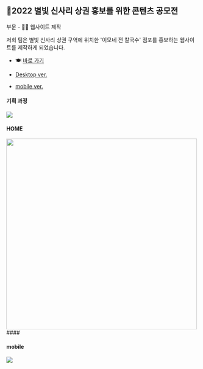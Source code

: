 ## 🌌2022 별빛 신사리 상권 홍보를 위한 콘텐츠 공모전 


부문 - 👩‍💻 웹사이트 제작


저희 팀은 별빛 신사리 상권 구역에 위치한 '이모네 전 칼국수' 점포를 홍보하는 웹사이트를 제작하게 되었습니다.     

* 🍽️ [바로 가기](https://jinaoah.github.io/Shinsa-ri-project/)

* [Desktop ver.](#home)

* [mobile ver.](#mobile)        

#### 기획 과정
<img src="https://postfiles.pstatic.net/MjAyMjA5MjNfNjEg/MDAxNjYzOTMyNTI0Mzgx.dNvDdr8oKa388iiPR0PdcFvboTSKxXe239DOcbrseeUg.gZwhQF5HjSXy95MSibZPZwrlbRN1w2OblisEbW0NL7Eg.PNG.formybliss7288/image.png?type=w966" >




#### HOME
<img src="https://postfiles.pstatic.net/MjAyMjA5MjNfMTAy/MDAxNjYzOTM4NTI3MDk3._wWASSvWunzIslJU1JgVYS3kcypTeAgyuwhNAMT8pwEg.nnYxVcARgDeD8A96fsAg4yy26AmDgfkO2amDzXf0zvcg.PNG.formybliss7288/image.png?type=w966" width="500">
####


#### mobile
<img src="https://postfiles.pstatic.net/MjAyMjA5MjNfMjMg/MDAxNjYzOTM2MTY1MDg1.5j6pRqZw63UBD56D_uaAFZrlC0AzzJnTDEKtFpcjPgQg.FyveIXmOi3AAy5ehh0kpDXF3es_5lZ0ypuPd2MnLJx4g.PNG.formybliss7288/image.png?type=w966">
